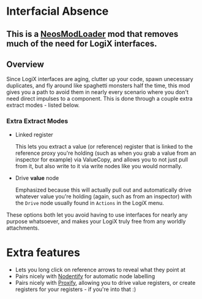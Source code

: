 # Interfacial Absence

## This is a [NeosModLoader](https://github.com/zkxs/NeosModLoader) mod that removes much of the need for LogiX interfaces.

## Overview
Since LogiX interfaces are aging, clutter up your code, spawn unecessary duplicates, and fly around like spaghetti monsters half the time, this mod gives you a path to avoid them in nearly every scenario where you don't need direct impulses to a component. This is done through a couple extra extract modes - listed below.

### Extra Extract Modes
- Linked register
    
    This lets you extract a value (or reference) register that is linked to the reference proxy you're holding (such as when you grab a value from an inspector for example) via ValueCopy, and allows you to not just pull from it, but also write to it via write nodes like you would normally.

- Drive **value** node
    
    Emphasized because this will actually pull out and automatically drive whatever value you're holding (again, such as from an inspector) with the `Drive` node usually found in `Actions` in the LogiX menu.

These options both let you avoid having to use interfaces for nearly any purpose whatsoever, and makes your LogiX truly free from any worldly attachments.

# Extra features

- Lets you long click on reference arrows to reveal what they point at
- Pairs nicely with [Nodentify](https://github.com/RileyGuy/Nodentify) for automatic node labelling
- Pairs nicely with [Proxify](https://github.com/RileyGuy/Proxify), allowing you to drive value registers, or create registers for your registers - if you're into that :)
